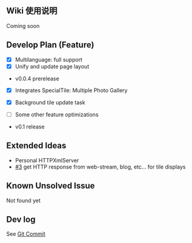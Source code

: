 ## Wiki 使用说明

Coming soon 

## Develop Plan (Feature)

- [x] Multilanguage: full support
- [x] Unify and update page layout
- v0.0.4 prerelease

- [x] Integrates SpecialTile: Multiple Photo Gallery
- [x] Background tile update task

- [ ] Some other feature optimizations

- v0.1 release

## Extended Ideas
- Personal HTTPXmlServer  
- [#3](https://github.com/fischldesu/WindowsCustomTile/issues/3)
get HTTP response from web-stream, blog, etc... for tile displays
## Known Unsolved Issue
Not found yet
## Dev log
See [Git Commit](https://github.com/fischldesu/WindowsCustomTile/commits/master/)
